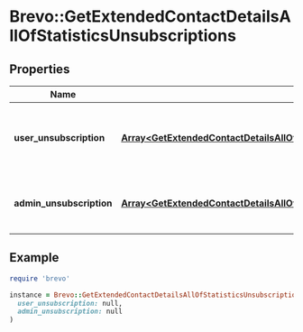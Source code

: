 # Brevo::GetExtendedContactDetailsAllOfStatisticsUnsubscriptions

## Properties

| Name | Type | Description | Notes |
| ---- | ---- | ----------- | ----- |
| **user_unsubscription** | [**Array&lt;GetExtendedContactDetailsAllOfStatisticsUnsubscriptionsUserUnsubscription&gt;**](GetExtendedContactDetailsAllOfStatisticsUnsubscriptionsUserUnsubscription.md) | Contact unsubscribe via unsubscription link in a campaign |  |
| **admin_unsubscription** | [**Array&lt;GetExtendedContactDetailsAllOfStatisticsUnsubscriptionsAdminUnsubscription&gt;**](GetExtendedContactDetailsAllOfStatisticsUnsubscriptionsAdminUnsubscription.md) | Contact has been unsubscribed from the administrator |  |

## Example

```ruby
require 'brevo'

instance = Brevo::GetExtendedContactDetailsAllOfStatisticsUnsubscriptions.new(
  user_unsubscription: null,
  admin_unsubscription: null
)
```

